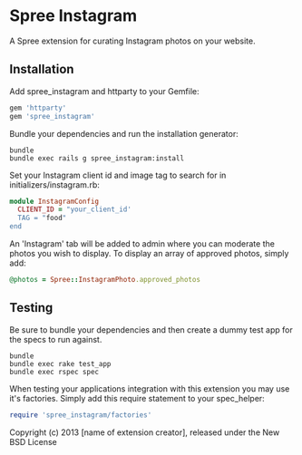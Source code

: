 Spree Instagram
==============

A Spree extension for curating Instagram photos on your website.

Installation
------------

Add spree_instagram and httparty to your Gemfile:

```ruby
gem 'httparty'
gem 'spree_instagram'
```

Bundle your dependencies and run the installation generator:

```shell
bundle
bundle exec rails g spree_instagram:install
```

Set your Instagram client id and image tag to search for in initializers/instagram.rb:

```ruby
module InstagramConfig
  CLIENT_ID = "your_client_id'
  TAG = "food"
end
```

An 'Instagram' tab will be added to admin where you can moderate the photos you wish to display.
To display an array of approved photos, simply add:

```ruby
@photos = Spree::InstagramPhoto.approved_photos
```

Testing
-------

Be sure to bundle your dependencies and then create a dummy test app for the specs to run against.

```shell
bundle
bundle exec rake test_app
bundle exec rspec spec
```

When testing your applications integration with this extension you may use it's factories.
Simply add this require statement to your spec_helper:

```ruby
require 'spree_instagram/factories'
```

Copyright (c) 2013 [name of extension creator], released under the New BSD License

